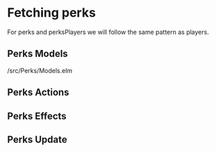# Fetching perks

For perks and perksPlayers we will follow the same pattern as players.

## Perks Models

/src/Perks/Models.elm

## Perks Actions

## Perks Effects

## Perks Update